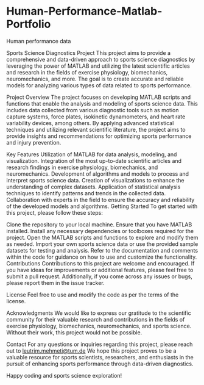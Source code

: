 # Human-Performance-Matlab-Portfolio
Human performance data

Sports Science Diagnostics Project
This project aims to provide a comprehensive and data-driven approach to sports science diagnostics by leveraging the power of MATLAB and utilizing the latest scientific articles and research in the fields of exercise physiology, biomechanics, neuromechanics, and more.
The goal is to create accurate and reliable models for analyzing various types of data related to sports performance.

Project Overview
The project focuses on developing MATLAB scripts and functions that enable the analysis and modeling of sports science data. This includes data collected from various diagnostic tools such as motion capture systems, force plates, isokinetic dynamometers, 
and heart rate variability devices, among others. By applying advanced statistical techniques and utilizing relevant scientific literature, the project aims to provide insights and recommendations for optimizing sports performance and injury prevention.

Key Features
Utilization of MATLAB for data analysis, modeling, and visualization.
Integration of the most up-to-date scientific articles and research findings in exercise physiology, biomechanics, and neuromechanics.
Development of algorithms and models to process and interpret sports science data.
Creation of visualizations to enhance the understanding of complex datasets.
Application of statistical analysis techniques to identify patterns and trends in the collected data.
Collaboration with experts in the field to ensure the accuracy and reliability of the developed models and algorithms.
Getting Started
To get started with this project, please follow these steps:

Clone the repository to your local machine.
Ensure that you have MATLAB installed.
Install any necessary dependencies or toolboxes required for the project.
Open the MATLAB scripts and functions to explore and modify them as needed.
Import your own sports science data or use the provided sample datasets for testing and analysis.
Refer to the documentation and comments within the code for guidance on how to use and customize the functionality.
Contributions
Contributions to this project are welcome and encouraged. If you have ideas for improvements or additional features, please feel free to submit a pull request. Additionally, if you come across any issues or bugs, please report them in the issue tracker.

License
Feel free to use and modify the code as per the terms of the license.

Acknowledgments
We would like to express our gratitude to the scientific community for their valuable research and contributions in the fields of exercise physiology, biomechanics, neuromechanics, and sports science. Without their work, this project would not be possible.

Contact
For any questions or inquiries regarding this project, please reach out to leutrim.mehmeti@tum.de
We hope this project proves to be a valuable resource for sports scientists, researchers, and enthusiasts in the pursuit of enhancing sports performance through data-driven diagnostics.

Happy coding and sports science exploration!
